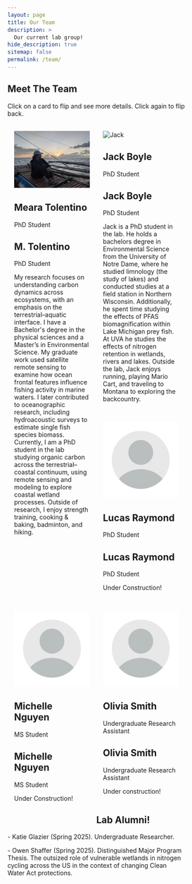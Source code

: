 ```yaml
---
layout: page
title: Our Team
description: >
  Our current lab group!
hide_description: true
sitemap: false
permalink: /team/
---
```


<html>
<head>
<meta name="viewport" content="width=device-width, initial-scale=1">
<style>
html {
  box-sizing: border-box;
}
*, *:before, *:after {
  box-sizing: inherit;
}
.column {
  float: left;
  width: 50%;
  margin-bottom: 30px;
  padding: 0 15px;
}
@media screen and (max-width: 650px) {
  .column {
    width: 100%;
    display: block;
  }
}

/* The flip card container */
.flip-card {
  background-color: transparent;
  height: 420px; /* Increased height slightly */
  perspective: 1000px; /* 3D effect */
  cursor: pointer; /* Show it's clickable */
}

/* This container positions the front and back sides */
.flip-card-inner {
  position: relative;
  width: 100%;
  height: 100%;
  transition: transform 0.8s;
  transform-style: preserve-3d;
  box-shadow: 0 4px 8px 0 rgba(0,0,0,0.2);
}

/* Flip only when clicked */
.flip-card-inner.clicked {
  transform: rotateY(180deg);
}

/* Position the front and back sides */
.flip-card-front, .flip-card-back {
  position: absolute;
  width: 100%;
  height: 100%;
  -webkit-backface-visibility: hidden; /* Safari */
  backface-visibility: hidden;
}

/* Style the front side */
.flip-card-front {
  background-color: #fff;
  color: black;
  display: flex;
  flex-direction: column;
  align-items: center;
  justify-content: flex-start;
  padding-bottom: 15px;
}

.flip-card-front img {
  width: 100%;
  height: 300px; 
  object-fit: cover;
}

.flip-card-front h2 {
  margin: 10px 0 5px;
}

/* Style the back side */
.flip-card-back {
  background-color: #f9f9f9;
  color: #333;
  transform: rotateY(180deg);
  padding: 20px;
  overflow-y: auto;
}

.title {
  color: grey;
  margin: 0 0 10px 0; /* Reduced margin */
}

.row:after {
  content: "";
  display: table;
  clear: both;
}

/* Add a prompt to let users know they can flip */
.flip-prompt {
  font-size: 12px;
  font-style: italic;
  margin-top: 5px;
  color: #666;
}

/* Visual indicator for flipped state */
.flip-card-inner.clicked .flip-card-back::after {
  content: "Click to flip back";
  position: absolute;
  bottom: 5px;
  right: 10px;
  font-size: 10px;
  color: #999;
  font-style: italic;
}
</style>
</head>
<body>
<h2>Meet The Team</h2>
<p>Click on a card to flip and see more details. Click again to flip back.</p>
<br>

<div class="row">
  <div class="column">
    <div class="flip-card">
      <div class="flip-card-inner">
        <div class="flip-card-front">
          <img src="/assets/img/blog/team-tolentino2.jpg" alt="Meara">
          <h2>Meara Tolentino</h2>
          <p class="title">PhD Student</p>
        </div>
        <div class="flip-card-back">
          <h2>M. Tolentino</h2>
          <p class="title">PhD Student</p>
          <p>My research focuses on understanding carbon dynamics across ecosystems, with an emphasis on the terrestrial–aquatic interface. I have a Bachelor's degree in the physical sciences and a Master’s in Environmental Science. My graduate work used satellite remote sensing to examine how ocean frontal features influence fishing activity in marine waters. I later contributed to oceanographic research, including hydroacoustic surveys to estimate single fish species biomass. Currently, I am a PhD student in the lab studying organic carbon across the terrestrial–coastal continuum, using remote sensing and modeling to explore coastal wetland processes. Outside of research, I enjoy strength training, cooking & baking, badminton, and hiking.</p>
        </div>
      </div>
    </div>
  </div>
  
  <div class="column">
    <div class="flip-card">
      <div class="flip-card-inner">
        <div class="flip-card-front">
          <img src="/assets/img/blog/team-boyle.png" alt="Jack">
          <h2>Jack Boyle</h2>
          <p class="title">PhD Student</p>
        </div>
        <div class="flip-card-back">
          <h2>Jack Boyle</h2>
          <p class="title">PhD Student</p>
          <p>Jack is a PhD student in the lab. He holds a bachelors degree in Environmental Science from the University of Notre Dame, where he studied limnology (the study of lakes) and conducted studies at a field station in Northern Wisconsin. Additionally, he spent time studying the effects of PFAS biomagnification within Lake Michigan prey fish. At UVA he studies the effects of nitrogen retention in wetlands, rivers and lakes. Outside the lab, Jack enjoys running, playing Mario Cart, and traveling to Montana to exploring the backcountry.</p>
        </div>
      </div>
    </div>
  </div>
</div>

  <div class="row">
  <div class="column">
    <div class="flip-card">
      <div class="flip-card-inner">
        <div class="flip-card-front">
          <img src="/assets/img/blog/anon.webp" alt="placeholder">
          <h2>Lucas Raymond</h2>
          <p class="title">PhD Student</p>
        </div>
        <div class="flip-card-back">
          <h2>Lucas Raymond</h2>
          <p class="title">PhD Student</p>
          <p>Under Construction!</p>
        </div>
      </div>
    </div>
  </div>

<div class="row">
  <div class="column">
    <div class="flip-card">
      <div class="flip-card-inner">
        <div class="flip-card-front">
          <img src="/assets/img/blog/anon.webp" alt="placeholder">
          <h2>Michelle Nguyen</h2>
          <p class="title">MS Student</p>
        </div>
        <div class="flip-card-back">
          <h2>Michelle Nguyen</h2>
          <p class="title">MS Student</p>
          <p>Under Construction!</p>
        </div>
      </div>
    </div>
  </div>
  
  
  <div class="column">
    <div class="flip-card">
      <div class="flip-card-inner">
        <div class="flip-card-front">
           <img src="/assets/img/blog/anon.webp" alt="placeholder">
          <h2>Olivia Smith</h2>
          <p class="title">Undergraduate Research Assistant</p>
        </div>
        <div class="flip-card-back">
          <h2>Olivia Smith</h2>
          <p class="title">Undergraduate Research Assistant</p>
          <p>Under construction!</p>
        </div>
      </div>
    </div>
  </div>
</div>

<script>
document.querySelectorAll('.flip-card').forEach(card => {
  const inner = card.querySelector('.flip-card-inner');
  
  card.addEventListener('click', function(e) {
    e.preventDefault();
    inner.classList.toggle('clicked');
  });
});
</script>



<h2>Lab Alumni!</h2>
<p>-   Katie Glazier (Spring 2025). Undergraduate Researcher. </p>
<p>-   Owen Shaffer (Spring 2025). Distinguished Major Program Thesis. The outsized role of vulnerable wetlands in 
nitrogen cycling across the US in the context of changing Clean Water Act protections. </p>


</body>
</html>



 






